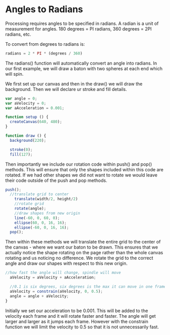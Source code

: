 # Angles to Radians

Processing requires angles to be specified in radians. A radian is a unit of measurement for angles. 180 degrees = PI radians, 360 degrees = 2PI radians, etc.

To convert from degrees to radians is:

``` js
radians = 2 * PI * (degrees / 360)
```

The radians() function will automatically convert an angle into radians.
In our first example, we will draw a baton with two spheres at each end which will spin. 

We first set up our canvas and then in the draw() we will draw the background. Then we will declare ur stroke and fill details. 

``` js
var angle = 0;
var aVelocity = 0; 
var aAcceleration = 0.001;

function setup () {
  createCanvas(640, 480);
}

function draw () {
  background(220);

  stroke(0);
  fill(127);
```

Then importantly we include our rotation code within push() and pop() methods. This will ensure that only the shapes included within this code are rotated. If we had other shapes we did not want to rotate we would leave their code outside of the push and pop methods. 

``` js
push();
  //translate grid to center
    translate(width/2, height/2)
    //rotate grid 
    rotate(angle);
    //draw shapes from new origin
    line(-60, 0, 60, 0);
    ellipse(60, 0, 16, 16);
    ellipse(-60, 0, 16, 16);
  pop();
```

Then within these methods we will translate the entire grid to the center of the canvas - where we want our baton to be drawn. This ensures that we actually notice the shape rotating on the page rather than the whole canvas rotating and us noticing no difference. We rotate the grid to the correct angle and draw our shapes with respect to this new origin.

``` js
//how fast the angle will change, spindle will move
  aVelocity = aVelocity + aAcceleration;

  //0.1 is six degrees, six degrees is the max it can move in one frame 
  aVelocity = constrain(aVelocity, 0, 0.5);
  angle = angle + aVelocity;
}
```

Initially we set our acceleration to be 0.001. This will be added to the velocity each frame and it will rotate faster and faster. The angle will get larger and larger as it jumps each frame. However with the constrain function we will limit the velocity to 0.5 so that it is not unnecessarily fast.